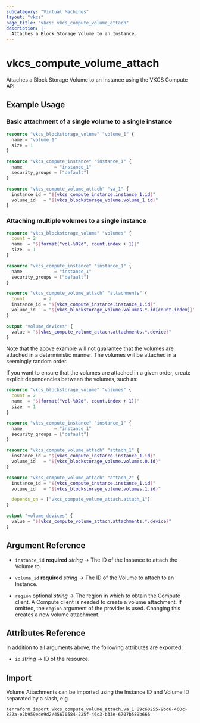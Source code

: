 ```yaml
---
subcategory: "Virtual Machines"
layout: "vkcs"
page_title: "vkcs: vkcs_compute_volume_attach"
description: |-
  Attaches a Block Storage Volume to an Instance.
---
```


# vkcs_compute_volume_attach

Attaches a Block Storage Volume to an Instance using the VKCS Compute API.

## Example Usage
### Basic attachment of a single volume to a single instance
```terraform
resource "vkcs_blockstorage_volume" "volume_1" {
  name = "volume_1"
  size = 1
}

resource "vkcs_compute_instance" "instance_1" {
  name            = "instance_1"
  security_groups = ["default"]
}

resource "vkcs_compute_volume_attach" "va_1" {
  instance_id = "${vkcs_compute_instance.instance_1.id}"
  volume_id   = "${vkcs_blockstorage_volume.volume_1.id}"
}
```

### Attaching multiple volumes to a single instance
```terraform
resource "vkcs_blockstorage_volume" "volumes" {
  count = 2
  name  = "${format("vol-%02d", count.index + 1)}"
  size  = 1
}

resource "vkcs_compute_instance" "instance_1" {
  name            = "instance_1"
  security_groups = ["default"]
}

resource "vkcs_compute_volume_attach" "attachments" {
  count       = 2
  instance_id = "${vkcs_compute_instance.instance_1.id}"
  volume_id   = "${vkcs_blockstorage_volume.volumes.*.id[count.index]}"
}

output "volume_devices" {
  value = "${vkcs_compute_volume_attach.attachments.*.device}"
}
```

Note that the above example will not guarantee that the volumes are attached in
a deterministic manner. The volumes will be attached in a seemingly random
order.

If you want to ensure that the volumes are attached in a given order, create
explicit dependencies between the volumes, such as:

```terraform
resource "vkcs_blockstorage_volume" "volumes" {
  count = 2
  name  = "${format("vol-%02d", count.index + 1)}"
  size  = 1
}

resource "vkcs_compute_instance" "instance_1" {
  name            = "instance_1"
  security_groups = ["default"]
}

resource "vkcs_compute_volume_attach" "attach_1" {
  instance_id = "${vkcs_compute_instance.instance_1.id}"
  volume_id   = "${vkcs_blockstorage_volume.volumes.0.id}"
}

resource "vkcs_compute_volume_attach" "attach_2" {
  instance_id = "${vkcs_compute_instance.instance_1.id}"
  volume_id   = "${vkcs_blockstorage_volume.volumes.1.id}"

  depends_on = ["vkcs_compute_volume_attach.attach_1"]
}

output "volume_devices" {
  value = "${vkcs_compute_volume_attach.attachments.*.device}"
}
```
## Argument Reference
- `instance_id` **required** *string* &rarr;  The ID of the Instance to attach the Volume to.

- `volume_id` **required** *string* &rarr;  The ID of the Volume to attach to an Instance.

- `region` optional *string* &rarr;  The region in which to obtain the Compute client. A Compute client is needed to create a volume attachment. If omitted, the `region` argument of the provider is used. Changing this creates a new volume attachment.


## Attributes Reference
In addition to all arguments above, the following attributes are exported:
- `id` *string* &rarr;  ID of the resource.



## Import

Volume Attachments can be imported using the Instance ID and Volume ID separated by a slash, e.g.

```shell
terraform import vkcs_compute_volume_attach.va_1 89c60255-9bd6-460c-822a-e2b959ede9d2/45670584-225f-46c3-b33e-6707b589b666
```
